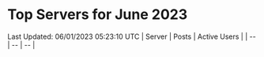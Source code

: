 # Top Servers for June 2023
Last Updated: 06/01/2023 05:23:10 UTC
| Server | Posts | Active Users |
| -- | -- | -- |
